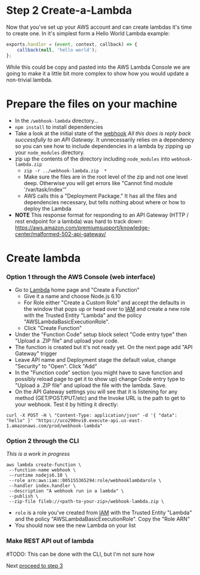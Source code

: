Step 2 Create-a-Lambda
=======================

Now that you've set up your AWS account and can create lambdas it's time to create one.  In it's simplest form a Hello World Lambda example:
```js
exports.handler = (event, context, callback) => {
    callback(null, 'hello world');
};
```

While this could be copy and pasted into the AWS Lambda Console we are going to make it a little bit more complex to show how you would update a non-trivial lambda.

# Prepare the files on your machine
- In the `/webhook-lambda` directory...
- `npm install` to install dependencies
- Take a look at the initial state of the [webhook](webhook-lambda/index.js)  *All this does is reply back successfully to an API Gateway*.  It unnecessarily relies on a dependency so you can see how to include dependencies in a lambda by zipping up your `node_modules` directory.
- zip up the contents of the directory including `node_modules` into `webhook-lambda.zip`
  - `zip -r ../webhook-lambda.zip  *`
  - Make sure the files are in the root level of the zip and not one level deep.  Otherwise you will get errors like "Cannot find module '/var/task/index'"
  - AWS calls this a "Deployment Package."  It has all the files and dependencies necessary, but tells nothing about where or how to deploy the Lambda
- **NOTE** This response format for responding to an API Gateway (HTTP / rest endpoint for a lambda) was hard to track down: https://aws.amazon.com/premiumsupport/knowledge-center/malformed-502-api-gateway/

# Create lambda

### Option 1 through the AWS Console (web interface)
- Go to [Lambda](https://console.aws.amazon.com/lambda/home) home page and "Create a Function"
  - Give it a name and choose Node.js 6.10
  - For Role either "Create a Custom Role" and accept the defaults in the window that pops up or head over to [IAM](https://console.aws.amazon.com/iam/home) and create a new role with the Trusted Entity "Lambda" and the policy "AWSLambdaBasicExecutionRole".
  - Click "Create Function"
- Under the "Function Code" setup block select "Code entry type" then "Upload a .ZIP file" and upload your code.
- The function is created but it's not ready yet. On the next page add "API Gateway" trigger
- Leave API name and Deployment stage the default value, change "Security" to "Open".  Click "Add"
- In the "Function code" section (you might have to save function and possibly reload page to get it to show up) change Code entry type to "Upload a .ZIP file" and upload the file with the lambda.  Save.
- On the API Gateway settings you will see that it is listening for any method (GET/POST/PUT/etc) and the Invoke URL is the path to get to your webhook.  Test it by hitting it directly:
```
curl -X POST -H \ "Content-Type: application/json" -d '{ "data": "hello" }' "https://uco290nvi0.execute-api.us-east-1.amazonaws.com/prod/webhook-lambda"
```

### Option 2 through the CLI
_This is a work in progress_
```
aws lambda create-function \
 --function-name webhook \
 --runtime nodejs6.10 \
 --role arn:aws:iam::005155365294:role/webhooklambdarole \
 --handler index.handler \
 --description "A webhook run in a lambda" \
 --publish \
 --zip-file fileb://<path-to-your-zip>/webhook-lambda.zip \
```
- `role` is a role you've created from [IAM](https://console.aws.amazon.com/iam/home) with the Trusted Entity "Lambda" and the policy "AWSLambdaBasicExecutionRole".  Copy the "Role ARN"
- You should now see the new Lambda on your list

### Make REST API out of lambda
#TODO: This can be done with the CLI, but I'm not sure how


Next [proceed to step 3](../03_webhook_that_lambda/)
